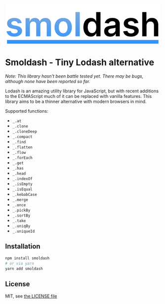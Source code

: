 ![Smoldash logo](/smoldash.svg)

# Smoldash - Tiny Lodash alternative

_Note: This library hasn't been battle tested yet. There may be bugs, although none have been reported so far._

Lodash is an amazing utility library for JavaScript, but with recent additions to the ECMAScript much of it can be replaced with vanilla features. This library aims to be a thinner alternative with modern browsers in mind.

Supported functions:

- `_.at`
- `_.clone`
- `_.cloneDeep`
- `_.compact`
- `_.find`
- `_.flatten`
- `_.flow`
- `_.forEach`
- `_.get`
- `_.has`
- `_.head`
- `_.indexOf`
- `_.isEmpty`
- `_.isEqual`
- `_.kebabCase`
- `_.merge`
- `_.once`
- `_.pickBy`
- `_.sortBy`
- `_.take`
- `_.uniqBy`
- `_.uniqueId`

## Installation

```bash
npm install smoldash
# or via yarn
yarn add smoldash
```

## License

MIT, see [the LICENSE file](./LICENSE)
